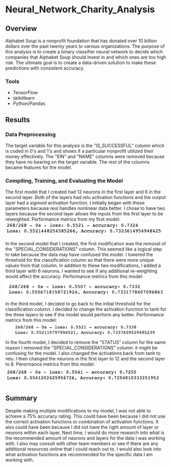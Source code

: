# Neural_Network_Charity_Analysis

## Overview 
Alphabet Soup is a nonprofit foundation that has donated over 10 billion dollars over the past twenty years to various organizations. The purpose of this analysis is to create a binary classifier neural network to decide which companies that Alphabet Soup should invest in and which ones are too high risk. The ultimate goal is to create a data-driven solution to make these predictions with consistent accuracy. 

### Tools
- TensorFlow 
- skikitlearn
- Python/Pandas

## Results 

### Data Preprocessing 
The target variable for this analysis is the "IS_SUCCESSFUL" column which is coded in 0's and 1's and shows if a particular nonprofit utilized their money effectively. The "EIN" and "NAME" columns were removed because they have no bearing on the target variable. The rest of the columns became features for the model. 

### Compiling, Training, and Evaluating the Model 
The first model that I created had 12 neurons in the first layer and 6 in the second layer. Both of the layers had relu activation functions and the output layer had a sigmoid activation function. I initially began with these parameters because reul handles nonlinear data better. I chose to have two layers because the second layer allows the inputs from the first layer to be reweighted. 
Performance metrics from my first model: 
![model 1](/model_1.png)

In the second model that I created, the first modification was the removal of the "SPECIAL_CONSIDERATIONS" column. This seemed like a logical step to take because the data may have confused the model. I lowered the threshold for the classification column so that there were more unique values from that column. In addition to these two modifications, I added a third layer with 6 neurons. I wanted to see if any additional re-weighting would affect the accuracy. 
Performance metrics from this model: 
![model 1](/model_2.png)
In the third model, I decided to go back to the initial threshold for the classification column. I decided to change the activation function to tanh for the three layers to see if the model would perform any better. 
Performance metrics from this model: 
![model 1](/model_3.png)
In the fourth model, I decided to remove the "STATUS" column for the same reason I removed the "SPECIAL_CONSIDERATIONS" column: it might be confusing for the model. I also changed the activations back from tanh to relu. I then changed the neurons in the first layer to 12 and the second layer to 8.
Perormance metrics from this model:
![model 1](/model_4.png)

## Summary 
Despite making multiple modifications to my model, I was not able to achieve a 75% accuracy rating. This could have been because I did not use the correct activation functions or combination of activation functions. It also could have been because I did not have the right amount of layer or neurons within each layer. Next time, I would do more research into what is the recommended amount of neurons and layers for the data I was working with. I also may consult with other team members or see if there are any additional resources online that I could reach out to. I would also look into what activation functions are recommended for the specific data I am working with. 
